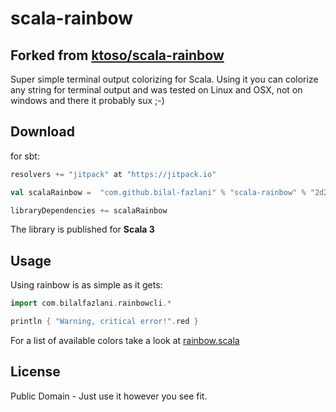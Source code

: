 # scala-rainbow

## Forked from [ktoso/scala-rainbow](https://github.com/ktoso/scala-rainbow)

Super simple terminal output colorizing for Scala.
Using it you can colorize any string for terminal output and was tested on Linux and OSX, not on windows and there it probably sux ;-)

## Download

for sbt:

```scala
resolvers += "jitpack" at "https://jitpack.io"

val scalaRainbow =  "com.github.bilal-fazlani" % "scala-rainbow" % "2d27b7de6b"

libraryDependencies += scalaRainbow
```

The library is published for **Scala 3**

## Usage

Using rainbow is as simple as it gets:

```scala
import com.bilalfazlani.rainbowcli.*

println { "Warning, critical error!".red }
```

For a list of available colors take a look at [rainbow.scala](/com/bilalfazlani/rainbowcli/rainbow.scala) 

## License

Public Domain - Just use it however you see fit.
